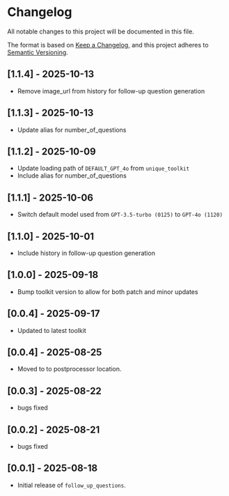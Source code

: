 # Changelog

All notable changes to this project will be documented in this file.

The format is based on [Keep a Changelog](https://keepachangelog.com/en/1.0.0/), 
and this project adheres to [Semantic Versioning](https://semver.org/spec/v2.0.0.html).

## [1.1.4] - 2025-10-13
- Remove image_url from history for follow-up question generation

## [1.1.3] - 2025-10-13
- Update alias for number_of_questions

## [1.1.2] - 2025-10-09
- Update loading path of `DEFAULT_GPT_4o` from `unique_toolkit`
- Include alias for number_of_questions

## [1.1.1] - 2025-10-06
- Switch default model used from `GPT-3.5-turbo (0125)` to `GPT-4o (1120)`

## [1.1.0] - 2025-10-01
- Include history in follow-up question generation

## [1.0.0] - 2025-09-18
- Bump toolkit version to allow for both patch and minor updates

## [0.0.4] - 2025-09-17
- Updated to latest toolkit

## [0.0.4] - 2025-08-25
- Moved to to postprocessor location.

## [0.0.3] - 2025-08-22
- bugs fixed

## [0.0.2] - 2025-08-21
- bugs fixed

## [0.0.1] - 2025-08-18
- Initial release of `follow_up_questions`.
